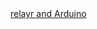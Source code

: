 
<div class="github">
<a href="https://github.com/relayr/relayr-arduino">relayr and Arduino</a>

</div>


